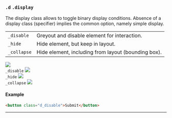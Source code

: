 ### `.d` `.display`

The display class allows to toggle binary display conditions. Absence of a display class (specifier) implies the common option, namely simple display.

<div class="synopsis">
    <table class="synopsis-syntax">
        <tr>
            <td><code>_disable</code></td>
            <td>
                Greyout and disable element for interaction.
            </td>
        </tr>
        <tr>
            <td><code>_hide</code></td>
            <td>
                Hide element, but keep in layout.
            </td>
        </tr>
        <tr>
            <td><code>_collapse</code></td>
            <td>
                Hide element, including from layout (bounding box).
            </td>
        </tr>
    </table>
    <div class="synopsis-figures">
        <div>
            <img src="./img/d-display-none.svg">
        </div>
        <div class="viewport_l"></div>
        <div class="viewport_l"></div>
        <div>
            <code>_disable</code>
            <img src="./img/d-display_disable.svg">
        </div>
        <div>
            <code>_hide</code>
            <img src="./img/d-display_hide.svg">
        </div>
        <div>
            <code>_collapse</code>
            <img src="./img/d-display_collapse.svg">
        </div>
    </div>
</div>

#### Example

``` html
<button class="d_disable">Submit</button>
```

---